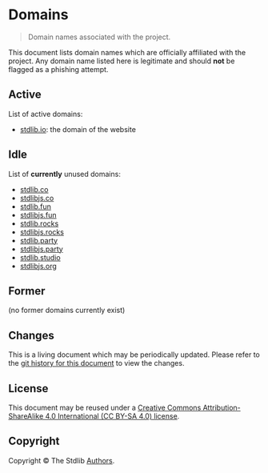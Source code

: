# Domains

> Domain names associated with the project.

This document lists domain names which are officially affiliated with the project. Any domain name listed here is legitimate and should **not** be flagged as a phishing attempt.

## Active

List of active domains:

-   [stdlib.io](https://stdlib.io): the domain of the website

## Idle

List of **currently** unused domains:

-   [stdlib.co](http://stdlib.co)
-   [stdlibjs.co](http://stdlibjs.co)
-   [stdlib.fun](http://stdlib.fun)
-   [stdlibjs.fun](http://stdlibjs.fun)
-   [stdlib.rocks](http://stdlib.rocks)
-   [stdlibjs.rocks](http://stdlibjs.rocks)
-   [stdlib.party](http://stdlib.party)
-   [stdlibjs.party](http://stdlibjs.party)
-   [stdlib.studio](http://stdlib.studio)
-   [stdlibjs.org](http://stdlibjs.org)

## Former

(no former domains currently exist)

## Changes

This is a living document which may be periodically updated. Please refer to the [git history for this document][stdlib-git-commit-log-domains] to view the changes.

## License

This document may be reused under a [Creative Commons Attribution-ShareAlike 4.0 International (CC BY-SA 4.0) license][cc-by-sa-4.0].

## Copyright

Copyright © The Stdlib [Authors][stdlib-authors].

<section class="links">

[stdlib-git-commit-log-domains]: https://github.com/stdlib-js/stdlib/commits/develop/docs/policies/domains.md

[stdlib-authors]: https://github.com/stdlib-js/stdlib/graphs/contributors

[cc-by-sa-4.0]: https://creativecommons.org/licenses/by-sa/4.0/

</section>

<!-- /.links -->
